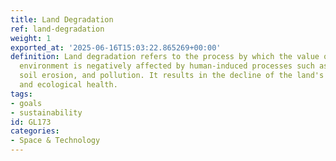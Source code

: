 ```yaml
---
title: Land Degradation
ref: land-degradation
weight: 1
exported_at: '2025-06-16T15:03:22.865269+00:00'
definition: Land degradation refers to the process by which the value of the biophysical
  environment is negatively affected by human-induced processes such as deforestation,
  soil erosion, and pollution. It results in the decline of the land's productivity
  and ecological health.
tags:
- goals
- sustainability
id: GL173
categories:
- Space & Technology
---
```


